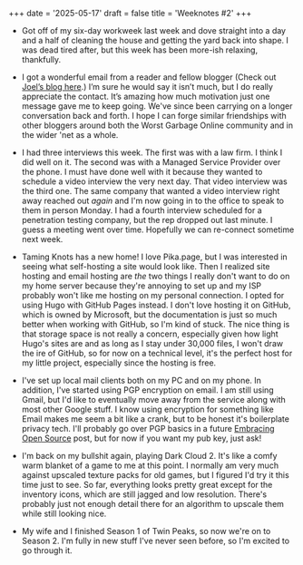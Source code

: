 +++
date = '2025-05-17'
draft = false
title = 'Weeknotes #2'
+++

* Got off of my six-day workweek last week and dove straight into a day and a half of cleaning the house and getting the yard back into shape. I was dead tired after, but this week has been more-ish relaxing, thankfully.

* I got a wonderful email from a reader and fellow blogger (Check out [Joel’s blog here](https://joelchrono.xyz/).) I’m sure he would say it isn’t much, but I do really appreciate the contact. It’s amazing how much motivation just one message gave me to keep going. We've since been carrying on a longer conversation back and forth. I hope I can forge similar friendships with other bloggers around both the Worst Garbage Online community and in the wider 'net as a whole.

* I had three interviews this week. The first was with a law firm. I think I did well on it. The second was with a Managed Service Provider over the phone. I must have done well with it because they wanted to schedule a video interview the very next day. That video interview was the third one. The same company that wanted a video interview right away reached out *again* and I'm now going in to the office to speak to them in person Monday. I had a fourth interview scheduled for a penetration testing company, but the rep dropped out last minute. I guess a meeting went over time. Hopefully we can re-connect sometime next week.

* Taming Knots has a new home! I love Pika.page, but I was interested in seeing what self-hosting a site would look like. Then I realized site hosting and email hosting are *the* two things I really don't want to do on my home server because they're annoying to set up and my ISP probably won't like me hosting on my personal connection. I opted for using Hugo with GitHub Pages instead. I don't love hosting it on GitHub, which is owned by Microsoft, but the documentation is just so much better when working with GitHub, so I'm kind of stuck. The nice thing is that storage space is not really a concern, especially given how light Hugo's sites are and as long as I stay under 30,000 files, I won't draw the ire of GitHub, so for now on a technical level, it's the perfect host for my little project, especially since the hosting is free.

* I've set up local mail clients both on my PC and on my phone. In addition, I've started using PGP encryption on email. I am still using Gmail, but I'd like to eventually move away from the service along with most other Google stuff. I know using encryption for something like Email makes me seem a bit like a crank, but to be honest it's boilerplate privacy tech. I'll probably go over PGP basics in a future [Embracing Open Source](/content/posts/2025-05-15-EOS3) post, but for now if you want my pub key, just ask!

* I'm back on my bullshit again, playing Dark Cloud 2. It's like a comfy warm blanket of a game to me at this point. I normally am very much against upscaled texture packs for old games, but I figured I'd try it this time just to see. So far, everything looks pretty great except for the inventory icons, which are still jagged and low resolution. There's probably just not enough detail there for an algorithm to upscale them while still looking nice.

* My wife and I finished Season 1 of Twin Peaks, so now we're on to Season 2. I'm fully in new stuff I've never seen before, so I'm excited to go through it.
